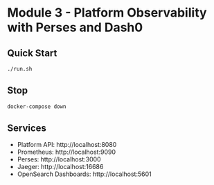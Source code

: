 # Module 3 - Platform Observability with Perses and Dash0

## Quick Start

```bash
./run.sh
```

## Stop

```bash
docker-compose down
```

## Services

- Platform API: http://localhost:8080
- Prometheus: http://localhost:9090  
- Perses: http://localhost:3000
- Jaeger: http://localhost:16686
- OpenSearch Dashboards: http://localhost:5601